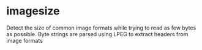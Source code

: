 
# imagesize

Detect the size of common image formats while trying to read as few bytes as
possible. Byte strings are parsed using LPEG to extract headers from image
formats
